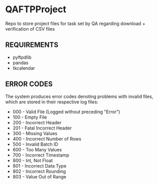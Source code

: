 # QAFTPProject

Repo to store project files for task set by QA regarding download + verification of CSV files

## REQUIREMENTS

- pyftpdlib
- pandas
- tkcalendar

## ERROR CODES

The system produces error codes denoting problems with invalid files, which are stored in their respective log files:
- 000 - Valid File (Logged without preceding "Error")
- 100 - Empty File
- 200 - Incorrect Header
- 201 - Fatal Incorrect Header
- 300 - Missing Values
- 400 - Incorrect Number of Rows
- 500 - Invalid Batch ID
- 600 - Too Many Values
- 700 - Incorrect Timestamp
- 800 - Int, Not Float
- 801 - Incorrect Data Type
- 802 - Incorrect Rounding
- 803 - Value Out of Range